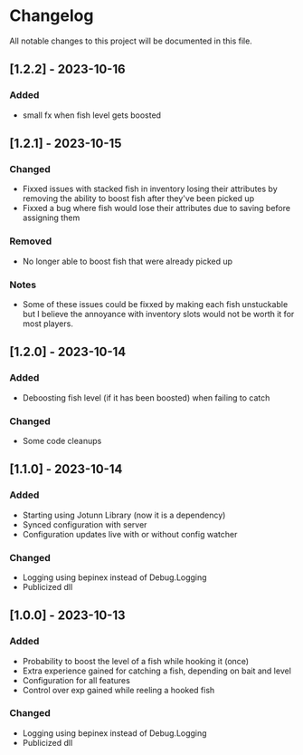 # Changelog

All notable changes to this project will be documented in this file.
## [1.2.2] - 2023-10-16

### Added
- small fx when fish level gets boosted

## [1.2.1] - 2023-10-15
### Changed

- Fixxed issues with stacked fish in inventory losing their attributes by removing the ability to boost fish after they've been picked up
- Fixxed a bug where fish would lose their attributes due to saving before assigning them

### Removed
- No longer able to boost fish that were already picked up

### Notes
- Some of these issues could be fixxed by making each fish unstuckable but I believe the annoyance with inventory slots would not be worth it for most players.

## [1.2.0] - 2023-10-14

### Added

- Deboosting fish level (if it has been boosted) when failing to catch

### Changed
- Some code cleanups

## [1.1.0] - 2023-10-14

### Added

- Starting using Jotunn Library (now it is a dependency)
- Synced configuration with server
- Configuration updates live with or without config watcher

### Changed

- Logging using bepinex instead of Debug.Logging
- Publicized dll

## [1.0.0] - 2023-10-13

### Added

- Probability to boost the level of a fish while hooking it (once)
- Extra experience gained for catching a fish, depending on bait and level
- Configuration for all  features
- Control over exp gained while reeling a hooked fish

### Changed

- Logging using bepinex instead of Debug.Logging
- Publicized dll
